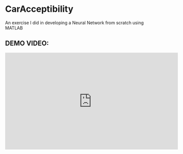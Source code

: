 # CarAcceptibility
An exercise I did in developing a Neural Network from scratch using MATLAB

## DEMO VIDEO:
<iframe width="560" height="315" src="https://github.com/user-attachments/assets/ae9dff7a-a377-46a7-b7a8-35aef44cdb18" frameborder="0" allowfullscreen></iframe>




